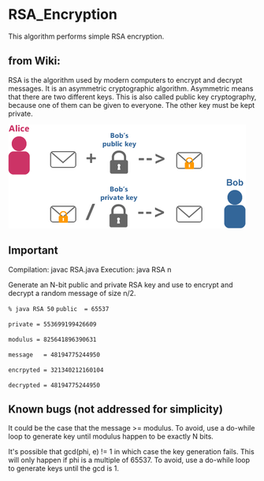 # RSA_Encryption
This algorithm performs simple RSA encryption. 

from Wiki:
-----------------------------------------
RSA is the algorithm used by modern computers to encrypt and decrypt messages. It is an asymmetric cryptographic algorithm. Asymmetric means that there are two different keys. This is also called public key cryptography, because one of them can be given to everyone. The other key must be kept private.

![alt tag](https://raw.githubusercontent.com/Denisolt/RSA_Encryption/master/img.png)

Important
-----------------------------------------
Compilation:  javac RSA.java
Execution:    java RSA n

Generate an N-bit public and private RSA key and use to encrypt
and decrypt a random message of size n/2.

`% java RSA 50`
`public  = 65537`

`private = 553699199426609`

`modulus = 825641896390631`

`message   = 48194775244950`

`encrpyted = 321340212160104`

`decrypted = 48194775244950`

Known bugs (not addressed for simplicity)
-----------------------------------------
It could be the case that the message >= modulus. To avoid, use
a do-while loop to generate key until modulus happen to be exactly N bits.

It's possible that gcd(phi, e) != 1 in which case
the key generation fails. This will only happen if phi is a
multiple of 65537. To avoid, use a do-while loop to generate
keys until the gcd is 1.
